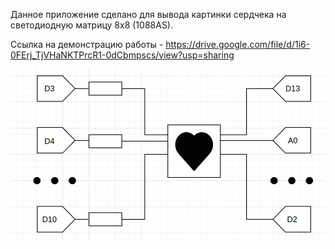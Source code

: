 Данное приложение сделано для вывода картинки сердчека на светодиодную матрицу 8x8 (1088AS). 

Ссылка на демонстрацию работы -
https://drive.google.com/file/d/1i6-0FErj_TjVHaNKTPrcR1-0dCbmpscs/view?usp=sharing

![image](./scheme.jpg)